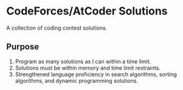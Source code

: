 # CodeForces/AtCoder Solutions
A collection of coding contest solutions.

## Purpose
1. Program as many solutions as I can within a time limit.
2. Solutions must be within memory and time limit restraints.
3. Strengthened language proficiency in search algorithms, sorting algorithms, and dynamic programming solutions.
